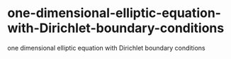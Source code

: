 # one-dimensional-elliptic-equation-with-Dirichlet-boundary-conditions
one dimensional elliptic equation with Dirichlet boundary conditions
